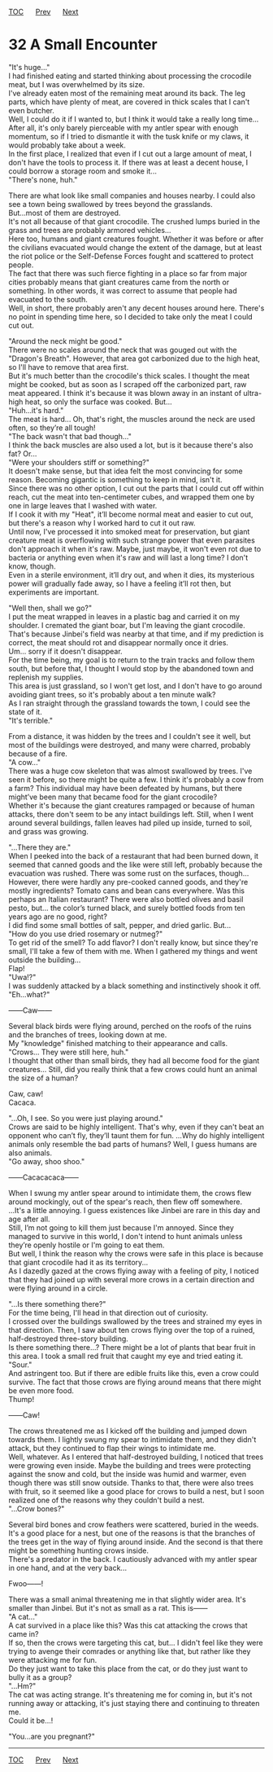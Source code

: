 [TOC](../readme.md)&nbsp;&nbsp;&nbsp;&nbsp;&nbsp;&nbsp;[Prev](section_0002.md)&nbsp;&nbsp;&nbsp;&nbsp;&nbsp;&nbsp;[Next](section_0004.md)



# 32 A Small Encounter

"It's huge..."  
I had finished eating and started thinking about processing the
crocodile meat, but I was overwhelmed by its size.  
I've already eaten most of the remaining meat around its back. The leg
parts, which have plenty of meat, are covered in thick scales that I
can't even butcher.  
Well, I could do it if I wanted to, but I think it would take a really
long time...  
After all, it's only barely pierceable with my antler spear with enough
momentum, so if I tried to dismantle it with the tusk knife or my claws,
it would probably take about a week.  
In the first place, I realized that even if I cut out a large amount of
meat, I don't have the tools to process it. If there was at least a
decent house, I could borrow a storage room and smoke it...  
"There's none, huh."  
  
There are what look like small companies and houses nearby. I could also
see a town being swallowed by trees beyond the grasslands.  
But...most of them are destroyed.  
It's not all because of that giant crocodile. The crushed lumps buried
in the grass and trees are probably armored vehicles...  
Here too, humans and giant creatures fought. Whether it was before or
after the civilians evacuated would change the extent of the damage, but
at least the riot police or the Self-Defense Forces fought and scattered
to protect people.  
The fact that there was such fierce fighting in a place so far from
major cities probably means that giant creatures came from the north or
something. In other words, it was correct to assume that people had
evacuated to the south.  
Well, in short, there probably aren't any decent houses around here.
There's no point in spending time here, so I decided to take only the
meat I could cut out.  
  
"Around the neck might be good."  
There were no scales around the neck that was gouged out with the
"Dragon's Breath". However, that area got carbonized due to the high
heat, so I'll have to remove that area first.  
But it's much better than the crocodile's thick scales. I thought the
meat might be cooked, but as soon as I scraped off the carbonized part,
raw meat appeared. I think it's because it was blown away in an instant
of ultra-high heat, so only the surface was cooked. But...  
"Huh...it's hard."  
The meat is hard... Oh, that's right, the muscles around the neck are
used often, so they’re all tough!  
"The back wasn't that bad though..."  
I think the back muscles are also used a lot, but is it because there's
also fat? Or...  
"Were your shoulders stiff or something?"  
It doesn't make sense, but that idea felt the most convincing for some
reason. Becoming gigantic is something to keep in mind, isn't it.  
Since there was no other option, I cut out the parts that I could cut
off within reach, cut the meat into ten-centimeter cubes, and wrapped
them one by one in large leaves that I washed with water.  
If I cook it with my "Heat", it’ll become normal meat and easier to cut
out, but there's a reason why I worked hard to cut it out raw.  
Until now, I've processed it into smoked meat for preservation, but
giant creature meat is overflowing with such strange power that even
parasites don't approach it when it's raw. Maybe, just maybe, it won't
even rot due to bacteria or anything even when it's raw and will last a
long time? I don't know, though.  
Even in a sterile environment, it’ll dry out, and when it dies, its
mysterious power will gradually fade away, so I have a feeling it’ll rot
then, but experiments are important.  
  
"Well then, shall we go?"  
I put the meat wrapped in leaves in a plastic bag and carried it on my
shoulder. I cremated the giant boar, but I'm leaving the giant
crocodile. That's because Jinbei's field was nearby at that time, and if
my prediction is correct, the meat should rot and disappear normally
once it dries.  
Um... sorry if it doesn't disappear.  
For the time being, my goal is to return to the train tracks and follow
them south, but before that, I thought I would stop by the abandoned
town and replenish my supplies.  
This area is just grassland, so I won't get lost, and I don't have to go
around avoiding giant trees, so it's probably about a ten minute walk?  
As I ran straight through the grassland towards the town, I could see
the state of it.  
"It's terrible."  
  
From a distance, it was hidden by the trees and I couldn't see it well,
but most of the buildings were destroyed, and many were charred,
probably because of a fire.  
"A cow..."  
There was a huge cow skeleton that was almost swallowed by trees. I've
seen it before, so there might be quite a few. I think it's probably a
cow from a farm? This individual may have been defeated by humans, but
there might’ve been many that became food for the giant crocodile?  
Whether it's because the giant creatures rampaged or because of human
attacks, there don't seem to be any intact buildings left. Still, when I
went around several buildings, fallen leaves had piled up inside, turned
to soil, and grass was growing.  
  
"...There they are."  
When I peeked into the back of a restaurant that had been burned down,
it seemed that canned goods and the like were still left, probably
because the evacuation was rushed. There was some rust on the surfaces,
though...  
However, there were hardly any pre-cooked canned goods, and they're
mostly ingredients? Tomato cans and bean cans everywhere. Was this
perhaps an Italian restaurant? There were also bottled olives and basil
pesto, but... the color’s turned black, and surely bottled foods from
ten years ago are no good, right?  
I did find some small bottles of salt, pepper, and dried garlic.
But...  
"How do you use dried rosemary or nutmeg?"  
To get rid of the smell? To add flavor? I don't really know, but since
they're small, I'll take a few of them with me. When I gathered my
things and went outside the building...  
Flap!  
"Uwa!?"  
I was suddenly attacked by a black something and instinctively shook it
off.  
"Eh...what?"  
  
――Caw――  
  
Several black birds were flying around, perched on the roofs of the
ruins and the branches of trees, looking down at me.  
My "knowledge" finished matching to their appearance and calls.  
"Crows... They were still here, huh."  
I thought that other than small birds, they had all become food for the
giant creatures... Still, did you really think that a few crows could
hunt an animal the size of a human?  
  
Caw, caw!  
Cacaca.  
  
"...Oh, I see. So you were just playing around."  
Crows are said to be highly intelligent. That's why, even if they can't
beat an opponent who can’t fly, they’ll taunt them for fun. ...Why do
highly intelligent animals only resemble the bad parts of humans? Well,
I guess humans are also animals.  
"Go away, shoo shoo."  
  
――Cacacacaca――  
  
When I swung my antler spear around to intimidate them, the crows flew
around mockingly, out of the spear's reach, then flew off somewhere.  
...It's a little annoying. I guess existences like Jinbei are rare in
this day and age after all.  
Still, I’m not going to kill them just because I'm annoyed. Since they
managed to survive in this world, I don't intend to hunt animals unless
they’re openly hostile or I'm going to eat them.  
But well, I think the reason why the crows were safe in this place is
because that giant crocodile had it as its territory...  
As I dazedly gazed at the crows flying away with a feeling of pity, I
noticed that they had joined up with several more crows in a certain
direction and were flying around in a circle.  
  
"...Is there something there?"  
For the time being, I'll head in that direction out of curiosity.  
I crossed over the buildings swallowed by the trees and strained my eyes
in that direction. Then, I saw about ten crows flying over the top of a
ruined, half-destroyed three-story building.  
Is there something there...? There might be a lot of plants that bear
fruit in this area. I took a small red fruit that caught my eye and
tried eating it.  
"Sour."  
And astringent too. But if there are edible fruits like this, even a
crow could survive. The fact that those crows are flying around means
that there might be even more food.  
Thump!  
  
――Caw!  
  
The crows threatened me as I kicked off the building and jumped down
towards them. I lightly swung my spear to intimidate them, and they
didn't attack, but they continued to flap their wings to intimidate
me.  
Well, whatever. As I entered that half-destroyed building, I noticed
that trees were growing even inside. Maybe the building and trees were
protecting against the snow and cold, but the inside was humid and
warmer, even though there was still snow outside. Thanks to that, there
were also trees with fruit, so it seemed like a good place for crows to
build a nest, but I soon realized one of the reasons why they couldn't
build a nest.  
"...Crow bones?"  
  
Several bird bones and crow feathers were scattered, buried in the
weeds.  
It's a good place for a nest, but one of the reasons is that the
branches of the trees get in the way of flying around inside. And the
second is that there might be something hunting crows inside.  
There's a predator in the back. I cautiously advanced with my antler
spear in one hand, and at the very back...  
  
Fwoo――!  
  
There was a small animal threatening me in that slightly wider area.
It's smaller than Jinbei. But it's not as small as a rat. This is――  
"A cat..."  
A cat survived in a place like this? Was this cat attacking the crows
that came in?  
If so, then the crows were targeting this cat, but... I didn't feel like
they were trying to avenge their comrades or anything like that, but
rather like they were attacking me for fun.  
Do they just want to take this place from the cat, or do they just want
to bully it as a group?  
"...Hm?"  
The cat was acting strange. It's threatening me for coming in, but it's
not running away or attacking, it's just staying there and continuing to
threaten me.  
Could it be…!  
  
"You...are you pregnant?"  
  
  
  


---
[TOC](../readme.md)&nbsp;&nbsp;&nbsp;&nbsp;&nbsp;&nbsp;[Prev](section_0002.md)&nbsp;&nbsp;&nbsp;&nbsp;&nbsp;&nbsp;[Next](section_0004.md)

